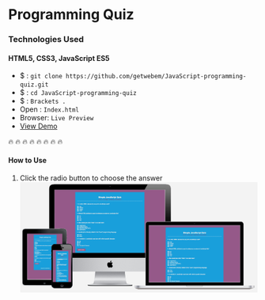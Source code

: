 
# Programming Quiz
### Technologies Used
#### HTML5, CSS3, JavaScript ES5
 - $ : `git clone https://github.com/getwebem/JavaScript-programming-quiz.git`
 - $ : `cd JavaScript-programming-quiz`
 - $ : `Brackets .`
 - Open : `Index.html`
 - Browser: `Live Preview`  
 - [View Demo](http://getwebem.com/jsQuiz/)  

:fire: :fire: :fire: :fire: :fire: :fire: :fire: :fire:
#### How to Use 
1. Click the radio button to choose the answer
![pic1](https://raw.githubusercontent.com/getwebem/README/master/jsQuiz/Screen%20Shot%202017-08-07%20at%2021.36.32.png)
<br/><br/>
